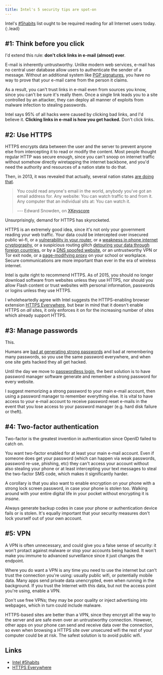 ```yaml
---
title: Intel's 5 security tips are spot-on
---
```


Intel's [#5habits](https://digitalsecurity.intel.com/5habits/)
list ought to be required reading for all Internet users today.
{:.lead}

## #1: Think before you click

I'd extend this rule: __don't click links in e-mail (almost) ever__.

E-mail is inherently untrustworthy. Unlike modern web services, e-mail has no
central user database allow users to authenticate the sender of a message. 
Without an additional system like
[PGP signatures](https://orbitalflower.github.io/20150219-why-pgp-will-never-be-mainstream.html),
you have no way to prove that your e-mail came from the person it claims.

As a result, you can't trust links in e-mail even from sources you know,
since you can't be sure it's really them. Once a single link leads you to
a site controlled by an attacker, they can deploy all manner of exploits
from malware infection to stealing passwords.

Intel says 95% of all hacks were caused by clicking bad links, and I'd
believe it. __Clicking links in e-mail is how you get hacked.__ Don't
click links.

## #2: Use HTTPS

HTTPS encrypts data between the user and the server to prevent anyone else
from intercepting it to read or modify the content.
Most people thought regular HTTP was secure enough, since you can't snoop on
internet traffic without somehow directly wiretapping the internet backbone,
and you'd need the authority and resources of a nation state to do that.

Then, in 2013, it was revealed that actually, several nation states
[are doing that](https://en.wikipedia.org/wiki/Tailored_Access_Operations).

> You could read anyone's email in the world, anybody you've got an email
> address for. Any website: You can watch traffic to and from it. Any
> computer that an individual sits at: You can watch it.
>
> --- Edward Snowden, on [XKeyscore](https://en.wikipedia.org/wiki/XKeyscore)

Unsurprisingly, demand for HTTPS has skyrocketed.

HTTPS is an extremely good idea, since it's not only your government reading
your web traffic. Your data could be intercepted over insecured public wi-fi,
or a
[vulnerability in your router](https://en.wikipedia.org/wiki/Wi-Fi_Protected_Setup#Vulnerabilities),
or a [weakness in phone internet cryptography](https://en.wikipedia.org/wiki/Mobile_security#Attacks_based_on_the_GSM_networks),
or a suspicious routing glitch
[detouring your data through foreign countries](http://arstechnica.com/security/2015/03/mysterious-snafu-hijacks-uk-nukes-makers-traffic-through-ukraine/),
or by a [DNS spoofed website](https://en.wikipedia.org/wiki/DNS_spoofing#Prevention_and_mitigation),
or an untrustworthy VPN or Tor exit node, or a
[page-modifying proxy](https://en.wikipedia.org/wiki/Captive_portal)
on your school or workplace. Secure communications are more important than ever
in the era of wireless internet.

Intel is quite right to recommend HTTPS. As of 2015, you should no longer
download software from websites unless they use HTTPS, nor should you
allow Flash content or trust websites with personal information, passwords or
logins unless they use HTTPS.

I wholeheartedly agree with Intel suggests the HTTPS-enabling browser extension
[HTTPS Everywhere](https://www.eff.org/https-everywhere), but bear in mind
that it doesn't enable HTTPS on _all_ sites, it only enforces it on for the
increasing number of sites which already support HTTPS.

## #3: Manage passwords

This.

Humans are [bad at generating strong passwords](https://orbitalflower.github.io/20150328-stop-numb3r1ng-up-passwords.html)
and bad at remembering many passwords, so you use the same password everywhere,
and when one site gets hacked they all get hacked.

Until the day we move to
[passwordless login](https://orbitalflower.github.io/20150117-whatever-happened-to-openid.html),
the best solution is to have password manager software generate and remember
a strong password for every website.

I suggest memorizing a strong password to your main e-mail account, then using
a password manager to remember everything else. It is vital to have access to
your e-mail account to receive password reset e-mails in the event that you
lose access to your password manager (e.g. hard disk failure or theft).

## #4: Two-factor authentication

Two-factor is the greatest invention in authentication since OpenID failed
to catch on.

You want two-factor enabled for at least your main e-mail account. Even
if someone does get your password (which can happen via weak passwords,
password re-use, phishing, etc) they can't access your account without also
stealing your phone or at least intercepting your text messages to steal
the two-factor SMS code, which makes it significantly harder.

A corollary is that you also want to enable encryption on your phone with
a strong lock screen password, in case your phone is stolen too. Walking
around with your entire digital life in your pocket without encrypting it
is _insane_.

Always generate backup codes in case your phone or authentication device
fails or is stolen. It's equally important that your security measures
don't lock yourself out of your own account.

## #5: VPN

A VPN is often unnecessary, and could give you a false sense of security:
it won't protact against malware or stop your accounts being hacked. It
won't make you immune to advanced surveillance since it just changes the
endpoint.

Where you do want a VPN is any time you need to use the internet but can't
trust the connection you're using: usually public wifi, or potentially
mobile data. Many apps send private data unencrypted, even when running
in the background. If you trust the Internet with this data, but not the
access point you're using, enable a VPN.

Don't use free VPNs; they may be poor quality or inject advertising into
webpages, which in turn could include malware.

HTTPS-based sites are better than a VPN, since they encrypt all the way to
the server and are safe even over an untrustworthy connection. However, other
apps on your phone can send and receive data over the connection, so even
when browsing a HTTPS site over unsecured wifi the rest of your computer
could be at risk. The safest solution is to avoid public wifi.

## Links

* [Intel #5habits](https://digitalsecurity.intel.com/5habits/)
* [HTTPS Everywhere](https://www.eff.org/https-everywhere)
